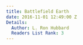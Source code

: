 ```yaml
---
title: Battlefield Earth
date: 2016-11-01 12:49:00 Z
Details:
  Author: L. Ron Hubbard
  Readers List Rank: 3
---
```


